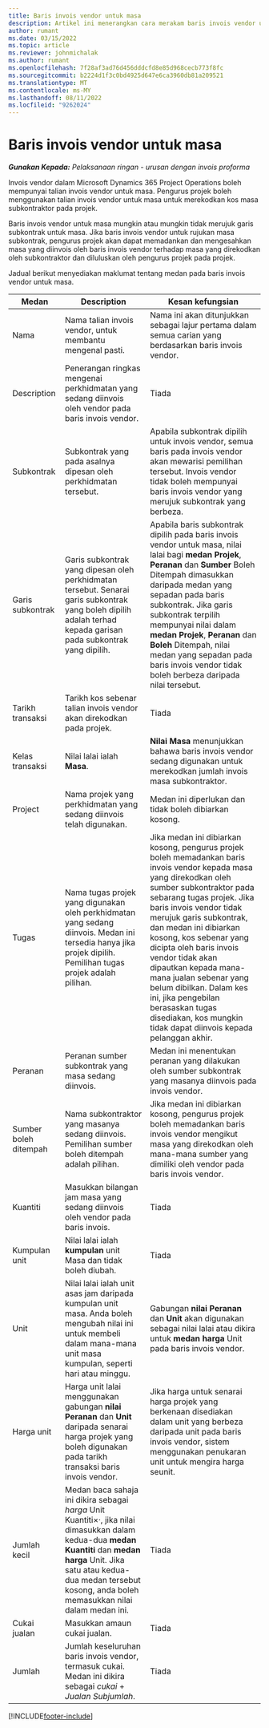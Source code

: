 ```yaml
---
title: Baris invois vendor untuk masa
description: Artikel ini menerangkan cara merakam baris invois vendor untuk kos masa yang dimasukkan oleh subkontraktor.
author: rumant
ms.date: 03/15/2022
ms.topic: article
ms.reviewer: johnmichalak
ms.author: rumant
ms.openlocfilehash: 7f28af3ad76d456dddcfd8e85d968cecb773f8fc
ms.sourcegitcommit: b2224d1f3c0bd4925d647e6ca3960db81a209521
ms.translationtype: MT
ms.contentlocale: ms-MY
ms.lasthandoff: 08/11/2022
ms.locfileid: "9262024"
---
```

# <a name="vendor-invoice-lines-for-time"></a>Baris invois vendor untuk masa

_**Gunakan Kepada:** Pelaksanaan ringan - urusan dengan invois proforma_

Invois vendor dalam Microsoft Dynamics 365 Project Operations boleh mempunyai talian invois vendor untuk masa. Pengurus projek boleh menggunakan talian invois vendor untuk masa untuk merekodkan kos masa subkontraktor pada projek.

Baris invois vendor untuk masa mungkin atau mungkin tidak merujuk garis subkontrak untuk masa. Jika baris invois vendor untuk rujukan masa subkontrak, pengurus projek akan dapat memadankan dan mengesahkan masa yang diinvois oleh baris invois vendor terhadap masa yang direkodkan oleh subkontraktor dan diluluskan oleh pengurus projek pada projek.

Jadual berikut menyediakan maklumat tentang medan pada baris invois vendor untuk masa.

| Medan | Description | Kesan kefungsian |
| --- | --- | --- |
| Nama | Nama talian invois vendor, untuk membantu mengenal pasti. | Nama ini akan ditunjukkan sebagai lajur pertama dalam semua carian yang berdasarkan baris invois vendor. |
| Description | Penerangan ringkas mengenai perkhidmatan yang sedang diinvois oleh vendor pada baris invois vendor. | Tiada |
| Subkontrak | Subkontrak yang pada asalnya dipesan oleh perkhidmatan tersebut. | Apabila subkontrak dipilih untuk invois vendor, semua baris pada invois vendor akan mewarisi pemilihan tersebut. Invois vendor tidak boleh mempunyai baris invois vendor yang merujuk subkontrak yang berbeza. |
| Garis subkontrak | Garis subkontrak yang dipesan oleh perkhidmatan tersebut. Senarai garis subkontrak yang boleh dipilih adalah terhad kepada garisan pada subkontrak yang dipilih. | Apabila baris subkontrak dipilih pada baris invois vendor untuk masa, nilai lalai bagi **medan Projek**, **Peranan** dan **Sumber** Boleh Ditempah dimasukkan daripada medan yang sepadan pada baris subkontrak. Jika garis subkontrak terpilih mempunyai nilai dalam **medan Projek**, **Peranan** dan **Boleh** Ditempah, nilai medan yang sepadan pada baris invois vendor tidak boleh berbeza daripada nilai tersebut. |
| Tarikh transaksi | Tarikh kos sebenar talian invois vendor akan direkodkan pada projek. | Tiada |
| Kelas transaksi | Nilai lalai ialah **Masa**. | **Nilai Masa** menunjukkan bahawa baris invois vendor sedang digunakan untuk merekodkan jumlah invois masa subkontraktor. |
| Project | Nama projek yang perkhidmatan yang sedang diinvois telah digunakan. | Medan ini diperlukan dan tidak boleh dibiarkan kosong. |
| Tugas | Nama tugas projek yang digunakan oleh perkhidmatan yang sedang diinvois. Medan ini tersedia hanya jika projek dipilih. Pemilihan tugas projek adalah pilihan. | Jika medan ini dibiarkan kosong, pengurus projek boleh memadankan baris invois vendor kepada masa yang direkodkan oleh sumber subkontraktor pada sebarang tugas projek. Jika baris invois vendor tidak merujuk garis subkontrak, dan medan ini dibiarkan kosong, kos sebenar yang dicipta oleh baris invois vendor tidak akan dipautkan kepada mana-mana jualan sebenar yang belum dibilkan. Dalam kes ini, jika pengebilan berasaskan tugas disediakan, kos mungkin tidak dapat diinvois kepada pelanggan akhir. |
| Peranan | Peranan sumber subkontrak yang masa sedang diinvois. | Medan ini menentukan peranan yang dilakukan oleh sumber subkontrak yang masanya diinvois pada invois vendor. |
| Sumber boleh ditempah | Nama subkontraktor yang masanya sedang diinvois. Pemilihan sumber boleh ditempah adalah pilihan. | Jika medan ini dibiarkan kosong, pengurus projek boleh memadankan baris invois vendor mengikut masa yang direkodkan oleh mana-mana sumber yang dimiliki oleh vendor pada baris invois vendor. |
| Kuantiti | Masukkan bilangan jam masa yang sedang diinvois oleh vendor pada baris invois. |Tiada |
| Kumpulan unit | Nilai lalai ialah **kumpulan** unit Masa dan tidak boleh diubah. | Tiada |
| Unit | Nilai lalai ialah unit asas jam daripada kumpulan unit masa. Anda boleh mengubah nilai ini untuk membeli dalam mana-mana unit masa kumpulan, seperti hari atau minggu. | Gabungan **nilai Peranan** dan **Unit** akan digunakan sebagai nilai lalai atau dikira untuk **medan harga** Unit pada baris invois vendor. |
| Harga unit | Harga unit lalai menggunakan gabungan **nilai Peranan** dan **Unit** daripada senarai harga projek yang boleh digunakan pada tarikh transaksi baris invois vendor. | Jika harga untuk senarai harga projek yang berkenaan disediakan dalam unit yang berbeza daripada unit pada baris invois vendor, sistem menggunakan penukaran unit untuk mengira harga seunit. |
| Jumlah kecil | Medan baca sahaja ini dikira sebagai *harga* Unit Kuantiti&times;*·*, jika nilai dimasukkan dalam kedua-dua **medan Kuantiti** dan **medan harga** Unit. Jika satu atau kedua-dua medan tersebut kosong, anda boleh memasukkan nilai dalam medan ini. | Tiada |
| Cukai jualan | Masukkan amaun cukai jualan. | Tiada |
| Jumlah | Jumlah keseluruhan baris invois vendor, termasuk cukai. Medan ini dikira sebagai *cukai* + *Jualan Subjumlah*. | Tiada |

[!INCLUDE[footer-include](../../includes/footer-banner.md)]
